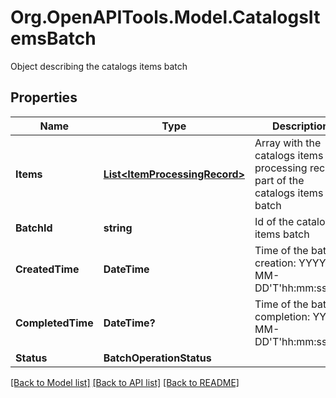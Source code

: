 # Org.OpenAPITools.Model.CatalogsItemsBatch
Object describing the catalogs items batch

## Properties

Name | Type | Description | Notes
------------ | ------------- | ------------- | -------------
**Items** | [**List&lt;ItemProcessingRecord&gt;**](ItemProcessingRecord.md) | Array with the catalogs items processing records part of the catalogs items batch | [optional] 
**BatchId** | **string** | Id of the catalogs items batch | [optional] 
**CreatedTime** | **DateTime** | Time of the batch creation: YYYY-MM-DD&#39;T&#39;hh:mm:ssTZD | [optional] [readonly] 
**CompletedTime** | **DateTime?** | Time of the batch completion: YYYY-MM-DD&#39;T&#39;hh:mm:ssTZD | [optional] [readonly] 
**Status** | **BatchOperationStatus** |  | [optional] 

[[Back to Model list]](../README.md#documentation-for-models) [[Back to API list]](../README.md#documentation-for-api-endpoints) [[Back to README]](../README.md)

